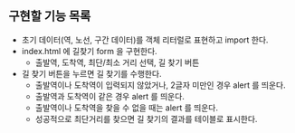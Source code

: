 ## 구현할 기능 목록

- 초기 데이터(역, 노선, 구간 데이터)를 객체 리터럴로 표현하고 import 한다.
- index.html 에 길찾기 form 을 구현한다.
  - 출발역, 도착역, 최단/최소 거리 선택, 길 찾기 버튼
- 길 찾기 버튼을 누르면 길 찾기를 수행한다.
  - 출발역이나 도착역이 입력되지 않았거나, 2글자 미만인 경우 alert 를 띄운다.
  - 출발역과 도착역이 같은 경우 alert 를 띄운다.
  - 출발역이나 도착역을 찾을 수 없을 때는 alert 를 띄운다.
  - 성공적으로 최단거리를 찾으면 길 찾기의 결과를 테이블로 표시한다.
